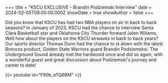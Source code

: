 +++
title = "KSCU EXCLUSIVE - Brandin Podziemski Interview"
date = 2024-02-05T08:00:00.000Z
showDate = true
showAuthor = false
+++

Did you know that KSCU has had two NBA players on air in back to back seasons? In January of 2023, KSCU had the chance to interview Santa Clara Basketball star and Oklahoma City Thunder forward Jalen Willams. Well how about the players on the KSCU airwaves in back to back years? Our sports director Thomas Dunn had the chance to st down with the latest Broncos product, Golden State Warriors guard Brandin Podziemsksi. The Underground Sound already met the hardwood once and did so again, with a wonderful guest and great discussion about Podziemski's journey and career to date!

{{< youtube id="F90b_eTQ6BM" >}}

